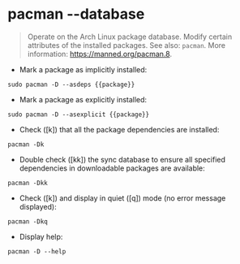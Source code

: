 # pacman --database

> Operate on the Arch Linux package database.
> Modify certain attributes of the installed packages.
> See also: `pacman`.
> More information: <https://manned.org/pacman.8>.

- Mark a package as implicitly installed:

`sudo pacman -D --asdeps {{package}}`

- Mark a package as explicitly installed:

`sudo pacman -D --asexplicit {{package}}`

- Check ([k]) that all the package dependencies are installed:

`pacman -Dk`

- Double check ([kk]) the sync database to ensure all specified dependencies in downloadable packages are available:

`pacman -Dkk`

- Check ([k]) and display in quiet ([q]) mode (no error message displayed):

`pacman -Dkq`

- Display help:

`pacman -D --help`
